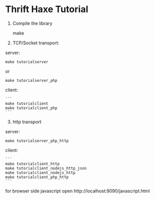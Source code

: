 Thrift Haxe Tutorial
==================================================
1) Compile the library

    make

2) TCP/Socket transport:

server:

    make tutorialserver 

or
    
    make tutorialserver_php  


client: 
    
    ```
    make tutorialclient
    make tutorialclient_php
    ```

3) http transport 

server:

    make tutorialserver_php_http

client:

    ```
    make tutorialclient_http
    make tutorialclient_nodejs_http_json
    make tutorialclient_nodejs_http
    make tutorialclient_php_http
    ```

for browser side javascript open http://localhost:9090/javascript.html


